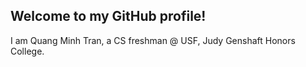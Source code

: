 ## Welcome to my GitHub profile!
I am Quang Minh Tran, a CS freshman @ USF, Judy Genshaft Honors College.
